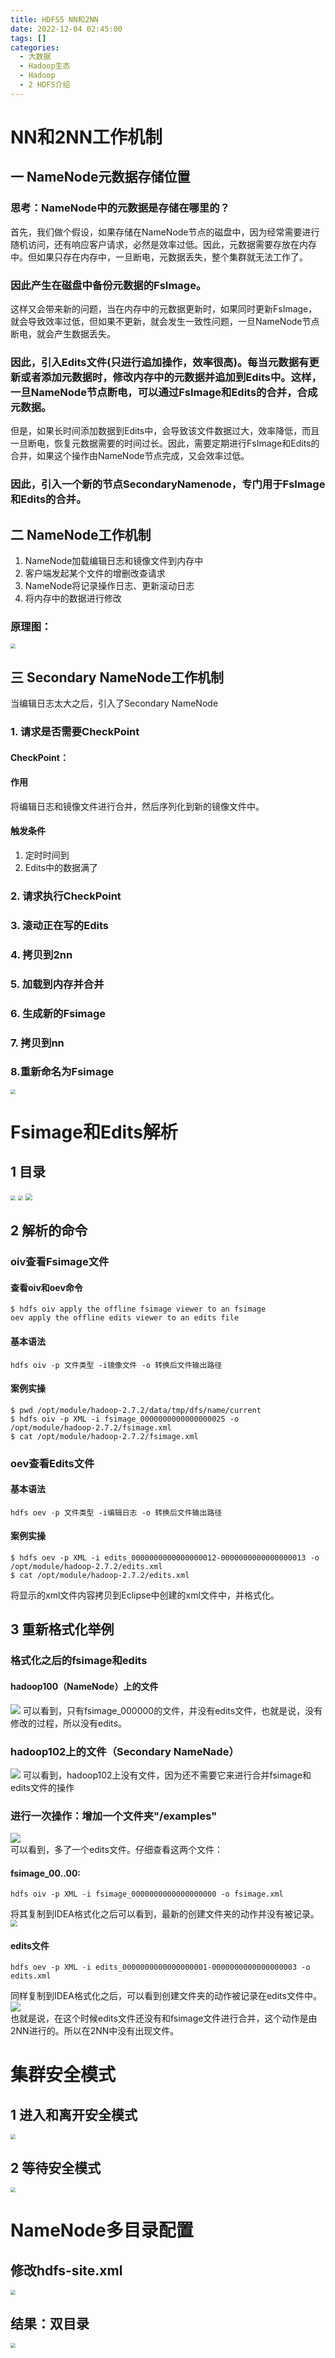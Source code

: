 ```yaml
---
title: HDFS5 NN和2NN  
date: 2022-12-04 02:45:00  
tags: []  
categories:
  - 大数据
  - Hadoop生态
  - Hadoop
  - 2 HDFS介绍
---
```

# NN和2NN工作机制

## 一 NameNode元数据存储位置

### 思考：NameNode中的元数据是存储在哪里的？

首先，我们做个假设，如果存储在NameNode节点的磁盘中，因为经常需要进行随机访问，还有响应客户请求，必然是效率过低。因此，元数据需要存放在内存中。但如果只存在内存中，一旦断电，元数据丢失，整个集群就无法工作了。    

### 因此产生在磁盘中备份元数据的FsImage。  

这样又会带来新的问题，当在内存中的元数据更新时，如果同时更新FsImage，就会导致效率过低，但如果不更新，就会发生一致性问题，一旦NameNode节点断电，就会产生数据丢失。 

### 因此，引入Edits文件(只进行追加操作，效率很高)。每当元数据有更新或者添加元数据时，修改内存中的元数据并追加到Edits中。这样，一旦NameNode节点断电，可以通过FsImage和Edits的合并，合成元数据。  

但是，如果长时间添加数据到Edits中，会导致该文件数据过大，效率降低，而且一旦断电，恢复元数据需要的时间过长。因此，需要定期进行FsImage和Edits的合并，如果这个操作由NameNode节点完成，又会效率过低。

### 因此，引入一个新的节点SecondaryNamenode，专门用于FsImage和Edits的合并。 

## 二 NameNode工作机制

1. NameNode加载编辑日志和镜像文件到内存中
2. 客户端发起某个文件的增删改查请求
3. NameNode将记录操作日志、更新滚动日志
4. 将内存中的数据进行修改

### 原理图：

<img src="https://coachhe.oss-cn-shenzhen.aliyuncs.com/Hadoop/20201210182339.png" style="zoom:50%;" />



## 三 Secondary NameNode工作机制

当编辑日志太大之后，引入了Secondary NameNode

### 1. 请求是否需要CheckPoint  

#### CheckPoint：   

#### 作用

将编辑日志和镜像文件进行合并，然后序列化到新的镜像文件中。

#### 触发条件

1) 定时时间到
2) Edits中的数据满了

### 2. 请求执行CheckPoint

### 3. 滚动正在写的Edits

### 4. 拷贝到2nn

### 5. 加载到内存并合并

### 6. 生成新的Fsimage

### 7. 拷贝到nn

### 8.重新命名为Fsimage

<img src="https://coachhe.oss-cn-shenzhen.aliyuncs.com/Hadoop/20201210182608.png" style="zoom:50%;" />



# Fsimage和Edits解析

## 1 目录

<img src="https://coachhe.oss-cn-shenzhen.aliyuncs.com/Hadoop/20201210183305.png" style="zoom:50%;" />

<img src="https://coachhe.oss-cn-shenzhen.aliyuncs.com/Hadoop/20201210183325.png" style="zoom:50%;" />

<img src="https://coachhe.oss-cn-shenzhen.aliyuncs.com/Hadoop/20201210183409.png" style="zoom: 67%;" />

## 2 解析的命令

### oiv查看Fsimage文件 

#### 查看oiv和oev命令 

```shell
$ hdfs oiv apply the offline fsimage viewer to an fsimage 
oev apply the offline edits viewer to an edits file 
```

#### 基本语法 

```
hdfs oiv -p 文件类型 -i镜像文件 -o 转换后文件输出路径
```

#### 案例实操 

```
$ pwd /opt/module/hadoop-2.7.2/data/tmp/dfs/name/current 
$ hdfs oiv -p XML -i fsimage_0000000000000000025 -o /opt/module/hadoop-2.7.2/fsimage.xml 
$ cat /opt/module/hadoop-2.7.2/fsimage.xml 
```

### oev查看Edits文件 

#### 基本语法 

```
hdfs oev -p 文件类型 -i编辑日志 -o 转换后文件输出路径 
```

#### 案例实操 

```
$ hdfs oev -p XML -i edits_0000000000000000012-0000000000000000013 -o /opt/module/hadoop-2.7.2/edits.xml 
$ cat /opt/module/hadoop-2.7.2/edits.xml 
```

将显示的xml文件内容拷贝到Eclipse中创建的xml文件中，并格式化。



## 3 重新格式化举例

### 格式化之后的fsimage和edits

#### hadoop100（NameNode）上的文件

![](https://coachhe.oss-cn-shenzhen.aliyuncs.com/Hadoop/20201210183848.png)
可以看到，只有fsimage_000000的文件，并没有edits文件，也就是说，没有修改的过程，所以没有edits。

### hadoop102上的文件（Secondary NameNade）

![](https://coachhe.oss-cn-shenzhen.aliyuncs.com/Hadoop/20201210183916.png)
可以看到，hadoop102上没有文件，因为还不需要它来进行合并fsimage和edits文件的操作

### 进行一次操作：增加一个文件夹"/examples"

![](https://coachhe.oss-cn-shenzhen.aliyuncs.com/Hadoop/20201210183931.png)   
可以看到，多了一个edits文件。仔细查看这两个文件：

#### fsimage_00..00:

```
hdfs oiv -p XML -i fsimage_0000000000000000000 -o fsimage.xml
```

将其复制到IDEA格式化之后可以看到，最新的创建文件夹的动作并没有被记录。
<img src="https://coachhe.oss-cn-shenzhen.aliyuncs.com/Hadoop/20201210183958.png" style="zoom:67%;" />

#### edits文件

```
hdfs oev -p XML -i edits_0000000000000000001-0000000000000000003 -o edits.xml
```

同样复制到IDEA格式化之后，可以看到创建文件夹的动作被记录在edits文件中。
![](https://coachhe.oss-cn-shenzhen.aliyuncs.com/Hadoop/20201210184015.png) 			
也就是说，在这个时候edits文件还没有和fsimage文件进行合并，这个动作是由2NN进行的。所以在2NN中没有出现文件。

# 集群安全模式

## 1 进入和离开安全模式

<img src="https://coachhe.oss-cn-shenzhen.aliyuncs.com/Hadoop/20201210184046.png" style="zoom:50%;" />

## 2 等待安全模式

<img src="https://coachhe.oss-cn-shenzhen.aliyuncs.com/Hadoop/20201210184111.png" style="zoom:50%;" />



# NameNode多目录配置

## 修改hdfs-site.xml

<img src="https://pic.downk.cc/item/5fc7845b394ac52378b4e7b2.png" style="zoom:50%;" />

## 结果：双目录

<img src="https://pic.downk.cc/item/5fc7845b394ac52378b4e7a9.png" style="zoom:50%;" />

